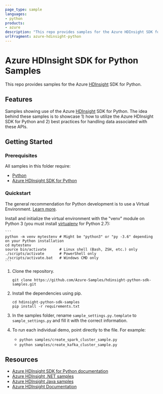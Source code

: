 ```yaml
---
page_type: sample
languages:
- python
products:
- azure
description: "This repo provides samples for the Azure HDInsight SDK for Python."
urlFragment: azure-hdinsight-python
---
```


# Azure HDInsight SDK for Python Samples

This repo provides samples for the Azure [HDInsight](https://azure.microsoft.com/en-us/services/hdinsight/) SDK for Python.

## Features

Samples showing use of the Azure [HDInsight](https://azure.microsoft.com/en-us/services/hdinsight/) SDK for Python.
The idea behind these samples is to showcase 1) how to utilize the Azure HDInsight SDK for Python and 2) best practices for handling data associated with these APIs.

## Getting Started

### Prerequisites

All samples in this folder require:

- [Python](https://www.python.org/downloads/)
- [Azure HDInsight SDK for Python](https://pypi.org/project/azure-mgmt-hdinsight)

### Quickstart

The general recommendation for Python development is to use a Virtual Environment. [Learn more](https://docs.python.org/3/tutorial/venv.html).

Install and initialize the virtual environment with the "venv" module on Python 3 (you must install [virtualenv](https://pypi.python.org/pypi/virtualenv) for Python 2.7):

    ```
    python -m venv mytestenv # Might be "python3" or "py -3.6" depending on your Python installation
    cd mytestenv
    source bin/activate      # Linux shell (Bash, ZSH, etc.) only
    ./scripts/activate       # PowerShell only
    ./scripts/activate.bat   # Windows CMD only
    ```

1.  Clone the repository.

    ```
    git clone https://github.com/Azure-Samples/hdinsight-python-sdk-samples.git
    ```

2.  Install the dependencies using pip.

    ```
    cd hdinsight-python-sdk-samples
    pip install -r requirements.txt
    ```

3.  In the samples folder, rename `sample_settings.py.template` to `sample_settings.py` and fill it with the correct information.

4. To run each individual demo, point directly to the file. For example:

    - `python samples/create_spark_cluster_sample.py`
    - `python samples/create_kafka_cluster_sample.py`

## Resources

- [Azure HDInsight SDK for Python documentation](https://docs.microsoft.com/python/api/overview/azure/hdinsight?view=azure-python)
- [Azure HDInsight .NET samples](https://github.com/Azure-Samples/hdinsight-dotnet-sdk-samples)
- [Azure HDInsight Java samples](https://github.com/Azure-Samples/hdinsight-java-sdk-samples)
- [Azure HDInsight Documentation](https://docs.microsoft.com/azure/hdinsight/)
